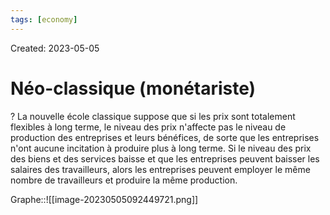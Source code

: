 ```yaml
---
tags: [economy] 
---
```

Created: 2023-05-05

# Néo-classique (monétariste)
?
La nouvelle école classique suppose que si les prix sont totalement flexibles à long terme, le niveau des prix n'affecte pas le niveau de production des entreprises et leurs bénéfices, de sorte que les entreprises n'ont aucune incitation à produire plus à long terme. Si le niveau des prix des biens et des services baisse et que les entreprises peuvent baisser les salaires des travailleurs, alors les entreprises peuvent employer le même nombre de travailleurs et produire la même production.
<!--SR:!2023-05-11,1,210-->

Graphe::![[image-20230505092449721.png]]
<!--SR:!2023-05-12,3,250-->